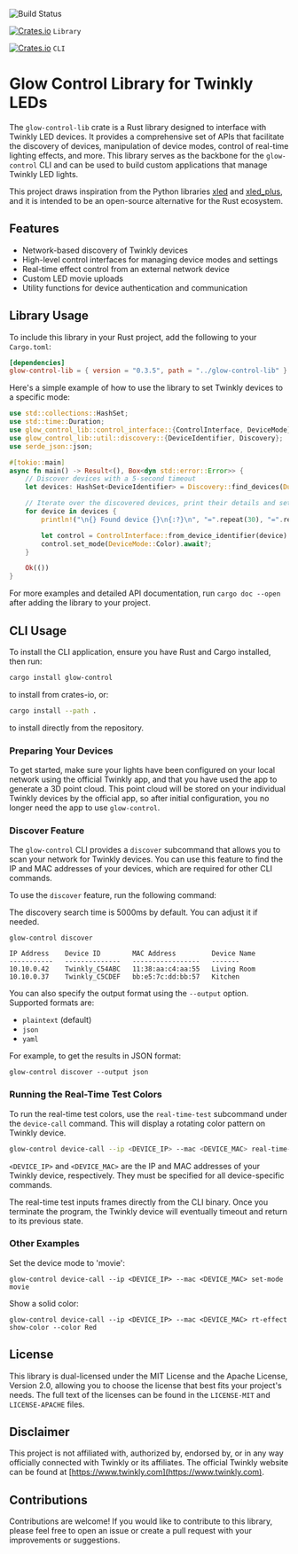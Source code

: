 ![Build Status](https://github.com/cgorski/glow-control/actions/workflows/rust.yml/badge.svg?branch=main)

[![Crates.io](https://img.shields.io/crates/v/glow-control-lib.svg)](https://crates.io/crates/glow-control-lib)
`Library`

[![Crates.io](https://img.shields.io/crates/v/glow-control.svg)](https://crates.io/crates/glow-control)
`CLI`

# Glow Control Library for Twinkly LEDs

The `glow-control-lib` crate is a Rust library designed to interface with Twinkly LED devices. It provides a
comprehensive set of APIs that facilitate the discovery of devices, manipulation of device modes, control of real-time
lighting effects, and more. This library serves as the backbone for the `glow-control` CLI and can be used to build
custom applications that manage Twinkly LED lights.

This project draws inspiration from the Python libraries [xled](https://github.com/scrool/xled)
and [xled_plus](https://github.com/Anders-Holst/xled_plus), and it is intended to be an open-source alternative for the
Rust ecosystem.

## Features

- Network-based discovery of Twinkly devices
- High-level control interfaces for managing device modes and settings
- Real-time effect control from an external network device
- Custom LED movie uploads
- Utility functions for device authentication and communication

## Library Usage

To include this library in your Rust project, add the following to your `Cargo.toml`:

```toml
[dependencies]
glow-control-lib = { version = "0.3.5", path = "../glow-control-lib" }
```

Here's a simple example of how to use the library to set Twinkly devices to a specific mode:

```rust
use std::collections::HashSet;
use std::time::Duration;
use glow_control_lib::control_interface::{ControlInterface, DeviceMode};
use glow_control_lib::util::discovery::{DeviceIdentifier, Discovery};
use serde_json::json;

#[tokio::main]
async fn main() -> Result<(), Box<dyn std::error::Error>> {
    // Discover devices with a 5-second timeout
    let devices: HashSet<DeviceIdentifier> = Discovery::find_devices(Duration::from_secs(5)).await?;

    // Iterate over the discovered devices, print their details and set their mode
    for device in devices {
        println!("\n{} Found device {}\n{:?}\n", "=".repeat(30), "=".repeat(30), device);

        let control = ControlInterface::from_device_identifier(device).await?;
        control.set_mode(DeviceMode::Color).await?;
    }

    Ok(())
}
```

For more examples and detailed API documentation, run `cargo doc --open` after adding the library to your project.

## CLI Usage

To install the CLI application, ensure you have Rust and Cargo installed, then run:

```bash
cargo install glow-control
```

to install from crates-io, or:

```bash
cargo install --path .
```

to install directly from the repository.

### Preparing Your Devices

To get started, make sure your lights have been configured on your local network using the official Twinkly app, and
that you have used the app to generate a 3D point cloud. This point cloud will be stored on your individual Twinkly
devices by the official app, so after initial configuration, you no longer need the app to use `glow-control`.

### Discover Feature

The `glow-control` CLI provides a `discover` subcommand that allows you to scan your network for Twinkly devices. You
can use this feature to find the IP and MAC addresses of your devices, which are required for other CLI commands.

To use the `discover` feature, run the following command:

The discovery search time is 5000ms by default. You can adjust it if needed.

```
glow-control discover
```

```
IP Address    Device ID        MAC Address         Device Name
-----------   --------------   -----------------   -------  
10.10.0.42    Twinkly_C54ABC   11:38:aa:c4:aa:55   Living Room  
10.10.0.37    Twinkly_C5CDEF   bb:e5:7c:dd:bb:57   Kitchen    
```

You can also specify the output format using the `--output` option. Supported formats are:

- `plaintext` (default)
- `json`
- `yaml`

For example, to get the results in JSON format:

```
glow-control discover --output json
```

### Running the Real-Time Test Colors

To run the real-time test colors, use the `real-time-test` subcommand under the `device-call` command. This will display
a rotating color pattern on Twinkly device.

```bash
glow-control device-call --ip <DEVICE_IP> --mac <DEVICE_MAC> real-time-test
```

`<DEVICE_IP>` and `<DEVICE_MAC>` are the IP and MAC addresses of your Twinkly device, respectively. They must be
specified for all device-specific commands.

The real-time test inputs frames directly from the CLI binary. Once you terminate the program, the Twinkly device will
eventually timeout and return to its previous state.

### Other Examples

Set the device mode to 'movie':

```glow-control device-call --ip <DEVICE_IP> --mac <DEVICE_MAC> set-mode movie```

Show a solid color:

```glow-control device-call --ip <DEVICE_IP> --mac <DEVICE_MAC> rt-effect show-color --color Red```

## License

This library is dual-licensed under the MIT License and the Apache License, Version 2.0, allowing you to choose the
license that best fits your project's needs. The full text of the licenses can be found in the `LICENSE-MIT`
and `LICENSE-APACHE` files.

## Disclaimer

This project is not affiliated with, authorized by, endorsed by, or in any way officially connected with Twinkly or its
affiliates. The official Twinkly website can be found at [https://www.twinkly.com](https://www.twinkly.com).

## Contributions

Contributions are welcome! If you would like to contribute to this library, please feel free to open an issue or create
a pull request with your improvements or suggestions.


